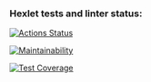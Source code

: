 ### Hexlet tests and linter status:
[![Actions Status](https://github.com/aleksPOE/python-project-49/actions/workflows/hexlet-check.yml/badge.svg)](https://github.com/aleksPOE/python-project-49/actions)

[![Maintainability](https://api.codeclimate.com/v1/badges/9b8ebb1f942dfc1c3331/maintainability)](https://codeclimate.com/github/aleksPOE/python-project-49/maintainability)

[![Test Coverage](https://api.codeclimate.com/v1/badges/9b8ebb1f942dfc1c3331/test_coverage)](https://codeclimate.com/github/aleksPOE/python-project-49/test_coverage)
